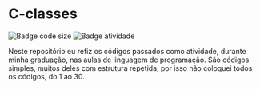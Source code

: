 # C-classes

![Badge code size](https://img.shields.io/github/languages/code-size/fab-souza/C-classes) 
![Badge atividade](https://img.shields.io/github/last-commit/fab-souza/C-classes)

Neste repositório eu refiz os códigos passados como atividade, durante minha graduação, nas aulas de linguagem de programação.
São códigos simples, muitos deles com estrutura repetida, por isso não coloquei todos os códigos, do 1 ao 30.
